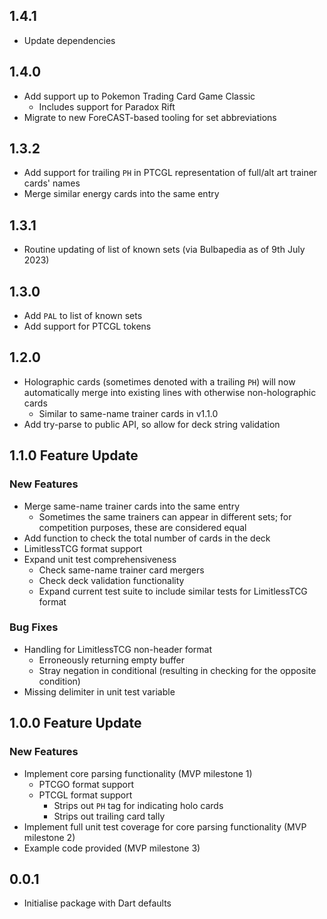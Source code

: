 ## 1.4.1
- Update dependencies

## 1.4.0
- Add support up to Pokemon Trading Card Game Classic
  -  Includes support for Paradox Rift
- Migrate to new ForeCAST-based tooling for set abbreviations

## 1.3.2
- Add support for trailing `PH` in PTCGL representation of full/alt art trainer cards' names
- Merge similar energy cards into the same entry

## 1.3.1
- Routine updating of list of known sets (via Bulbapedia as of 9th July 2023)

## 1.3.0
- Add `PAL` to list of known sets
- Add support for PTCGL tokens

## 1.2.0
- Holographic cards (sometimes denoted with a trailing `PH`) will now automatically merge into existing lines with otherwise non-holographic cards
  - Similar to same-name trainer cards in v1.1.0
- Add try-parse to public API, so allow for deck string validation

## 1.1.0 Feature Update
### New Features
- Merge same-name trainer cards into the same entry
  - Sometimes the same trainers can appear in different sets; for competition purposes, these are considered equal  
- Add function to check the total number of cards in the deck
- LimitlessTCG format support
- Expand unit test comprehensiveness
  - Check same-name trainer card mergers
  - Check deck validation functionality
  - Expand current test suite to include similar tests for LimitlessTCG format

### Bug Fixes
- Handling for LimitlessTCG non-header format
  - Erroneously returning empty buffer
  - Stray negation in conditional (resulting in checking for the opposite condition)
- Missing delimiter in unit test variable

## 1.0.0 Feature Update
### New Features
- Implement core parsing functionality (MVP milestone 1)
  - PTCGO format support
  - PTCGL format support
    - Strips out `PH` tag for indicating holo cards
    - Strips out trailing card tally
- Implement full unit test coverage for core parsing functionality (MVP milestone 2)
- Example code provided (MVP milestone 3)

## 0.0.1

- Initialise package with Dart defaults
